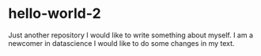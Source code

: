 # hello-world-2
Just another repository
I would like to write something about myself. I am a newcomer in datascience 
I would like to do some changes in my text. 
